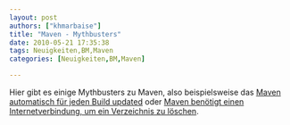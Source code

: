 ```yaml
---
layout: post
authors: ["khmarbaise"]
title: "Maven - Mythbusters"
date: 2010-05-21 17:35:38
tags: Neuigkeiten,BM,Maven
categories: [Neuigkeiten,BM,Maven]

---
```

Hier gibt es einige Mythbusters zu Maven, also beispielsweise das 
[Maven automatisch für jeden Build updated](http://weblogs.java.net/blog/johnsmart/archive/2010/01/06/maven-mythbusters-maven-automatically-updates-every-build) 
oder [Maven benötigt einen Internetverbindung, um ein Verzeichnis zu löschen](http://weblogs.java.net/blog/johnsmart/archive/2010/01/11/maven-mythbusters-2-maven-requires-internet-connection-delete-dire).
